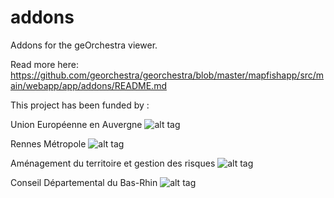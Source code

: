 addons
======

Addons for the geOrchestra viewer.

Read more here: https://github.com/georchestra/georchestra/blob/master/mapfishapp/src/main/webapp/app/addons/README.md


This project has been funded by : 

Union Européenne en Auvergne
![alt tag](https://cloud.githubusercontent.com/assets/3421760/14113246/5e8bdf2c-f5d2-11e5-86a1-638b191194d3.png)

Rennes Métropole
![alt tag](https://cloud.githubusercontent.com/assets/6370443/13951133/407ee162-f02f-11e5-8c70-a7b6cff7ba43.jpg)

Aménagement du territoire et gestion des risques
![alt tag](https://cloud.githubusercontent.com/assets/11499415/14116676/41fbce6c-f5e1-11e5-8863-2b1f4cd19034.jpg)

Conseil Départemental du Bas-Rhin
![alt tag](https://cloud.githubusercontent.com/assets/5012040/13945329/ac9a6786-f00c-11e5-8acc-b21705db585b.png)





